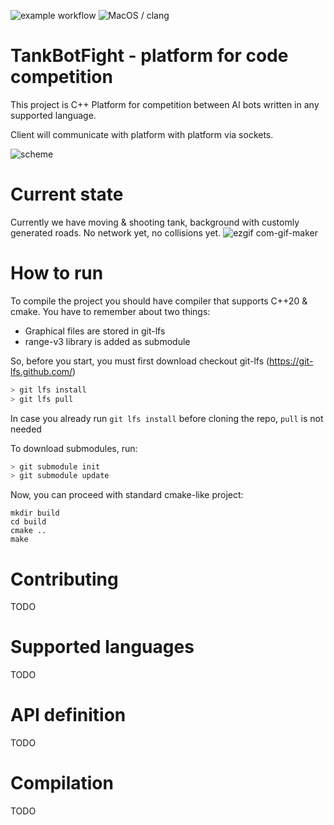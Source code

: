 ![example workflow](https://github.com/wrazik/TankBotFight/actions/workflows/ubuntu_gcc.yaml/badge.svg)
![MacOS / clang](https://github.com/wrazik/TankBotFight/actions/workflows/macos_clang.yaml/badge.svg)
# TankBotFight - platform for code competition

This project is C++ Platform for competition between AI bots written in any supported language.

Client will communicate with platform with platform via sockets.

![scheme](https://user-images.githubusercontent.com/6102580/122928199-eca20500-d369-11eb-9020-ba32641b6cbf.png)



# Current state
Currently we have moving & shooting tank, background with customly generated roads. No network yet, no collisions yet.
![ezgif com-gif-maker](https://user-images.githubusercontent.com/6102580/124426797-d5501800-dd6a-11eb-8df5-14d487e59c32.gif)


# How to run
To compile the project you should have compiler that supports C++20 & cmake.
You have to remember about two things: 
- Graphical files are stored in git-lfs
- range-v3 library is added as submodule

So, before you start, you must first download checkout git-lfs (https://git-lfs.github.com/)
```bash
> git lfs install
> git lfs pull
```
In case you already run `git lfs install` before cloning the repo, `pull` is not needed

To download submodules, run:
```bash
> git submodule init
> git submodule update
```

Now, you can proceed with standard cmake-like project:
```
mkdir build
cd build
cmake ..
make
```

# Contributing
TODO
# Supported languages
TODO
# API definition
TODO
# Compilation
TODO
